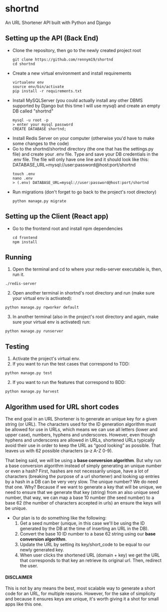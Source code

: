 # shortnd
An URL Shortener API built with Python and Django

## Setting up the API (Back End)
- Clone the repository, then go to the newly created project root
  ```
  git clone https://github.com/rennym19/shortnd
  cd shortnd
  ```
- Create a new virtual environment and install requirements
  ```
  virtualenv env
  source env/bin/activate
  pip install -r requirements.txt
  ```
- Install MySQLServer (you could actually install any other DBMS supported by Django but this time I will use mysql) and create an empty DB called "shortnd"
  ```
  mysql -u root -p
  > enter your mysql password
  CREATE DATABASE shortnd;
  ```
- Install Redis Server on your computer (otherwise you'd have to make some changes to the code)
- Go to the shortnd/shortnd directory (the one that has the settings.py file) and create your .env file. Type and save your DB credentials in the .env file. The file will only have one line and it should look like this: DATABASE_URL=mysql://user:password@host:port/shortnd
  ```
  touch .env
  nano .env
  > (.env) DATABASE_URL=mysql://user:password@host:port/shortnd
  ```
- Run migrations (don't forget to go back to the project's root directory)
  ```
  python manage.py migrate
  ```

## Setting up the Client (React app)
- Go to the frontend root and install npm dependencies
  ```
  cd frontend
  npm install
  ```

## Running
1. Open the terminal and cd to where your redis-server executable is, then, run it.
  ```
  ./redis-server
  ```
2. Open another terminal in shortnd's root directory and run (make sure your virtual env is activated):
  ```
  python manage.py rqworker default
  ```
3. In another terminal (also in the project's root directory and again, make sure your virtual env is activated) run:
  ```
  python manage.py runserver
  ```

## Testing
1. Activate the project's virtual env.
2. If you want to run the test cases that correspond to TDD:
  ```
  python manage.py test
  ```
2. If you want to run the features that correspond to BDD:
  ```
  python manage.py harvest
  ```

## Algorithm used for URL short codes
  The end goal in an URL Shortener is to generate an unique key for a given string (or URL). The characters used for the ID generation algorithm must be allowed for use in URLs, which means we can use all letters (lower and upper case), numbers, hyphens and underscores. However, even though hyphens and underscores are allowed in URLs, shortened URLs typically avoid their use in order to keep the URL as “good looking” as possible. That leaves us with 62 possible characters (a-z A-Z 0-9).
  
  That being said, we will be using a **base conversion algorithm**. But why run a base conversion algorithm instead of simply generating an unique number or even a hash? First, hashes are not necessarily unique, have a lot of characters (breaking the purpose of a url shortener) and looking up entries by a hash in a DB can be very very slow. The unique number? We do need that one. Why? Because if we want to generate a key that will be unique, we need to ensure that we generate that key (string) from an also unique seed number, that way, we can map a base 10 number (the seed number) to a base 62 (the number of characters accepted in urls) an ensure the keys will be unique.
  
- Our plan is to do something like the following:
  1. Get a seed number (unique, in this case we'll be using the ID generated by the DB at the time of inserting an URL in the DB).
  2. Convert the base 10 ID number to a base 62 string using our **base conversion algorithm**.
  3. Update the URL by setting its key/short_code to be equal to our newly generated key.
  4. When user clicks the shortened URL (domain + key) we get the URL that corresponds to that key an retrieve its original url. Then, redirect the user.

#### DISCLAIMER
  This is not by any means the best, most scalable way to generate a short code for an URL, for multiple reasons. However, for the sake of simplicity and because it ensures keys are unique, it's worth giving it a shot for small apps like this one.
